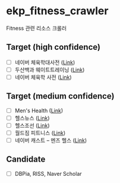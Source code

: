 # ekp_fitness_crawler
Fitness 관련 리소스 크롤러

## Target (high confidence)
- [ ] 네이버 체육학대사전 ([Link](http://terms.naver.com/list.nhn?cid=42876&categoryId=42876))
- [ ] 두산백과 웨이트트레이닝 ([Link](http://terms.naver.com/entry.nhn?docId=1208680&cid=40942&categoryId=31946))
- [ ] 네이버 체육학 사전 ([Link](http://terms.naver.com/list.nhn?cid=42877&categoryId=42877))

## Target (medium confidence)
- [ ] Men's Health ([Link](http://menshealth.designhouse.co.kr))
- [ ] 헬스뉴스 ([Link](http://www.dietdaily.co.kr))
- [ ] 헬스조선 ([Link](http://health.chosun.com/diet))
- [ ] 월드짐 피트니스 ([Link](http://www.asiaworldgym.com))
- [ ] 네이버 캐스트 – 멘즈 헬스 ([Link](http://navercast.naver.com/magazine_list.nhn?cid=1495&category_id=1495))

## Candidate
- [ ] DBPia, RISS, Naver Scholar
